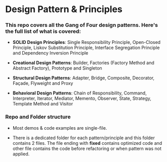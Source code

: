 # Design Pattern & Principles

### This repo covers all the Gang of Four design patterns. Here's the full list of what is covered:

- **SOLID Design Principles**: Single Responsibility Principle, Open-Closed Principle, Liskov Substitution Principle, Interface Segregation Principle and Dependency Inversion Principle

- **Creational Design Patterns**: Builder, Factories (Factory Method and Abstract Factory), Prototype and Singleton

- **Structural Design Patterns**: Adapter, Bridge, Composite, Decorator, Façade, Flyweight and Proxy

- **Behavioral Design Patterns**: Chain of Responsibility, Command, Interpreter, Iterator, Mediator, Memento, Observer, State, Strategy, Template Method and Visitor

### Repo and Folder structure

- Most demos & code examples are single-file.

- There is a dedicated folder for each pattern/principle and this folder contains 2 files. The file ending with **fixed** contains optimized code and other file contains the code before refactoring or when pattern was not applied.
